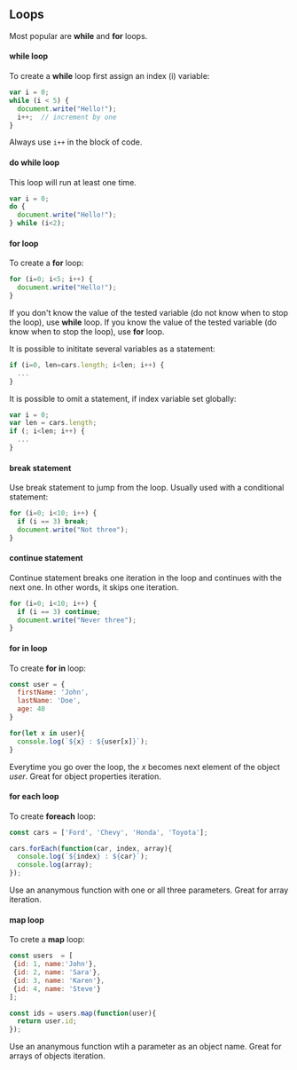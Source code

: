 ## Loops
Most popular are **while** and **for** loops. 

#### while loop
To create a **while** loop first assign an index (i) variable:
```javascript
var i = 0;
while (i < 5) {
  document.write("Hello!");
  i++;  // increment by one
}
```
Always use ```i++``` in the block of code.

#### do while loop
This loop will run at least one time.
```javascript
var i = 0;
do {
  document.write("Hello!");
} while (i<2);
```

#### for loop
To create a **for** loop:
```javascript
for (i=0; i<5; i++) {
  document.write("Hello!");
}
```
If you don't know the value of the tested variable (do not know when to stop the loop), use **while** loop. If you know the value of the tested variable (do know when to stop the loop), use **for** loop.

It is possible to inititate several variables as a statement:
```javascript
if (i=0, len=cars.length; i<len; i++) {
  ...
}
```
It is possible to omit a statement, if index variable set globally:
```javascript
var i = 0;
var len = cars.length;
if (; i<len; i++) {
  ...
}
```

#### break statement
Use break statement to jump from the loop. Usually used with a conditional statement:
```javascript
for (i=0; i<10; i++) {
  if (i == 3) break;
  document.write("Not three");
}
```

#### continue statement
Continue statement breaks one iteration in the loop and continues with the next one. In other words, it skips one iteration.
```javascript
for (i=0; i<10; i++) {
  if (i == 3) continue;
  document.write("Never three");
}
```

#### for in loop
To create **for in** loop:
```javascript
const user = {
  firstName: 'John', 
  lastName: 'Doe',
  age: 40
}

for(let x in user){
  console.log(`${x} : ${user[x]}`);
}
```
Everytime you go over the loop, the *x* becomes next element of the object *user*. Great for object properties iteration.

#### for each loop
To create **foreach** loop:
```javascript
const cars = ['Ford', 'Chevy', 'Honda', 'Toyota'];

cars.forEach(function(car, index, array){
  console.log(`${index} : ${car}`);
  console.log(array);
});
```
Use an ananymous function with one or all three parameters. Great for array iteration.

#### map loop
To crete a **map** loop:
```javascript
const users  = [
 {id: 1, name:'John'},
 {id: 2, name: 'Sara'},
 {id: 3, name: 'Karen'},
 {id: 4, name: 'Steve'}
];

const ids = users.map(function(user){
  return user.id;
});
```
Use an ananymous function wtih a parameter as an object name. Great for arrays of objects iteration.
